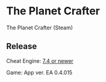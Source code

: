 # The Planet Crafter
The Planet Crafter (Steam)

## Release
Cheat Engine: [7.4 or newer](https://github.com/cheat-engine/cheat-engine/releases)  

Game: App ver. EA 0.4.015
